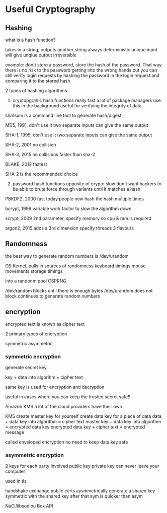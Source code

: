 # Useful Cryptography

## Hashing

what is a hash function?

takes in a string, outputs another string
always deterministic
unique input will give unqiue output
irreversible

example: don't store a password, store the hash of the password.
  That way there is no risk to the password getting into the wrong hands
  but you can still verify login requests by hashing the password in the login request and comparing it to the stored hash

2 types of hashing algorithms

1. cryptopgrahic hash functions
  really fast
  a lot of package managers use this in the background
  useful for verifying the integrity of data

  sha1sum is a command line tool to generate hash/digest

  MD5, 1991, don't use it
    two separate inputs can give the same output

  SHA-1, 1995, don't use it
    two separate inputs can give the same output

  SHA-2, 2001
    no collision

  SHA-3, 2015
    no collisions
    faster than sha-2

  BLAKE, 2012
    fastest

  SHA-2 is the recommended choice


2. password hash functions
  opposite of crypto
  slow
  don't want hackers to be able to brute force through variants until it matches a hash

  PBKDF2, 2000
    fast today
    people now hash the hash multiple times

  bcrypt, 1999
    variable work factor to slow the algorithm down

  scrypt, 2009
    2nd parameter, specify memory
    so cpu & ram is required

  argon2, 2015
    adds a 3rd dimension
    specify threads
    3 flavours

## Randomness

the best way to generate random numbers is /dev/urandom

OS Kernel, pulls in sources of randomness
  keyboard timings
  mouse movements
  storage timings

into a randonm pool
  CSPRNG

/dev/random
  blocks until there is enough bytes
/dev/urandom
  does not block
  continues to generate random numbers

## encryption

encrypted text is known as cipher text

2 primary types of encryption

symmetric
asymmetric

### symmetric encryption

generate secret key

key + data into algorihm = cipher text

same key is used for encryption and decryption

useful in cases where you can keep the trusted secret safe!!

Amazon KMS
a lot of the cloud providers have their own

KMS
  create master key for yourself
  create data key for a piece of data
  data + data key into algorithm = cipher text
  master key + data key into algorithm = encrypted data key
  encrypted data key + cipher text = encrypted message

  called enveloped encryption
  no need to keep data key safe

### asymmetric encryption

2 keys for each party involved
  public key
  private key
    can never leave your computer

used in tls

handshake
  exchange public certs
  aysmmetrically generate a shared key
  symmetric with the shared key after that
    sym is quicker than asym

NaCl/libsodiou
  Box API
